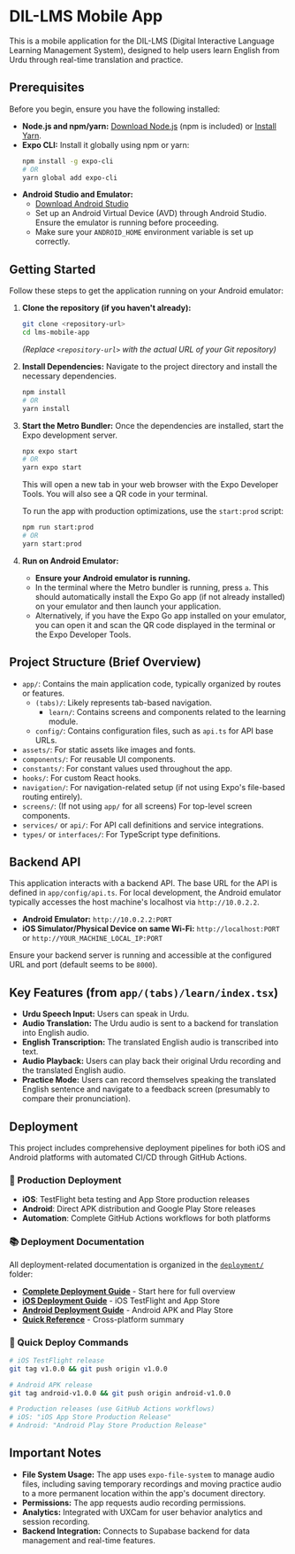 # DIL-LMS Mobile App

This is a mobile application for the DIL-LMS (Digital Interactive Language Learning Management System), designed to help users learn English from Urdu through real-time translation and practice.

## Prerequisites

Before you begin, ensure you have the following installed:

*   **Node.js and npm/yarn:** [Download Node.js](https://nodejs.org/) (npm is included) or [Install Yarn](https://classic.yarnpkg.com/en/docs/install).
*   **Expo CLI:** Install it globally using npm or yarn:
    ```bash
    npm install -g expo-cli
    # OR
    yarn global add expo-cli
    ```
*   **Android Studio and Emulator:**
    *   [Download Android Studio](https://developer.android.com/studio)
    *   Set up an Android Virtual Device (AVD) through Android Studio. Ensure the emulator is running before proceeding.
    *   Make sure your `ANDROID_HOME` environment variable is set up correctly.

## Getting Started

Follow these steps to get the application running on your Android emulator:

1.  **Clone the repository (if you haven't already):**
    ```bash
    git clone <repository-url>
    cd lms-mobile-app 
    ```
    *(Replace `<repository-url>` with the actual URL of your Git repository)*

2.  **Install Dependencies:**
    Navigate to the project directory and install the necessary dependencies.
    ```bash
    npm install
    # OR
    yarn install
    ```

3.  **Start the Metro Bundler:**
    Once the dependencies are installed, start the Expo development server.
    ```bash
    npx expo start
    # OR
    yarn expo start
    ```
    This will open a new tab in your web browser with the Expo Developer Tools. You will also see a QR code in your terminal.

    To run the app with production optimizations, use the `start:prod` script:
    ```bash
    npm run start:prod
    # OR
    yarn start:prod
    ```

4.  **Run on Android Emulator:**
    *   **Ensure your Android emulator is running.**
    *   In the terminal where the Metro bundler is running, press `a`. This should automatically install the Expo Go app (if not already installed) on your emulator and then launch your application.
    *   Alternatively, if you have the Expo Go app installed on your emulator, you can open it and scan the QR code displayed in the terminal or the Expo Developer Tools.

## Project Structure (Brief Overview)

*   `app/`: Contains the main application code, typically organized by routes or features.
    *   `(tabs)/`: Likely represents tab-based navigation.
        *   `learn/`: Contains screens and components related to the learning module.
    *   `config/`: Contains configuration files, such as `api.ts` for API base URLs.
*   `assets/`: For static assets like images and fonts.
*   `components/`: For reusable UI components.
*   `constants/`: For constant values used throughout the app.
*   `hooks/`: For custom React hooks.
*   `navigation/`: For navigation-related setup (if not using Expo's file-based routing entirely).
*   `screens/`: (If not using `app/` for all screens) For top-level screen components.
*   `services/` or `api/`: For API call definitions and service integrations.
*   `types/` or `interfaces/`: For TypeScript type definitions.

## Backend API

This application interacts with a backend API. The base URL for the API is defined in `app/config/api.ts`. For local development, the Android emulator typically accesses the host machine's localhost via `http://10.0.2.2`.

*   **Android Emulator:** `http://10.0.2.2:PORT`
*   **iOS Simulator/Physical Device on same Wi-Fi:** `http://localhost:PORT` or `http://YOUR_MACHINE_LOCAL_IP:PORT`

Ensure your backend server is running and accessible at the configured URL and port (default seems to be `8000`).

## Key Features (from `app/(tabs)/learn/index.tsx`)

*   **Urdu Speech Input:** Users can speak in Urdu.
*   **Audio Translation:** The Urdu audio is sent to a backend for translation into English audio.
*   **English Transcription:** The translated English audio is transcribed into text.
*   **Audio Playback:** Users can play back their original Urdu recording and the translated English audio.
*   **Practice Mode:** Users can record themselves speaking the translated English sentence and navigate to a feedback screen (presumably to compare their pronunciation).

## Deployment

This project includes comprehensive deployment pipelines for both iOS and Android platforms with automated CI/CD through GitHub Actions.

### 📱 Production Deployment
- **iOS**: TestFlight beta testing and App Store production releases
- **Android**: Direct APK distribution and Google Play Store releases
- **Automation**: Complete GitHub Actions workflows for both platforms

### 📚 Deployment Documentation
All deployment-related documentation is organized in the [`deployment/`](deployment/) folder:

- **[Complete Deployment Guide](deployment/README.md)** - Start here for full overview
- **[iOS Deployment Guide](deployment/IOS_TESTFLIGHT_DEPLOYMENT_GUIDE.md)** - iOS TestFlight and App Store
- **[Android Deployment Guide](deployment/ANDROID_DEPLOYMENT_GUIDE.md)** - Android APK and Play Store
- **[Quick Reference](deployment/COMPLETE_DEPLOYMENT_SUMMARY.md)** - Cross-platform summary

### 🚀 Quick Deploy Commands
```bash
# iOS TestFlight release
git tag v1.0.0 && git push origin v1.0.0

# Android APK release
git tag android-v1.0.0 && git push origin android-v1.0.0

# Production releases (use GitHub Actions workflows)
# iOS: "iOS App Store Production Release"
# Android: "Android Play Store Production Release"
```

## Important Notes

*   **File System Usage:** The app uses `expo-file-system` to manage audio files, including saving temporary recordings and moving practice audio to a more permanent location within the app's document directory.
*   **Permissions:** The app requests audio recording permissions.
*   **Analytics:** Integrated with UXCam for user behavior analytics and session recording.
*   **Backend Integration:** Connects to Supabase backend for data management and real-time features.